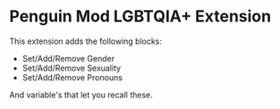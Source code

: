 # Penguin Mod LGBTQIA+ Extension
This extension adds the following blocks:
- Set/Add/Remove Gender
- Set/Add/Remove Sexuality
- Set/Add/Remove Pronouns

And variable's that let you recall these.
